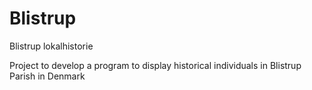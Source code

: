 # Blistrup
Blistrup lokalhistorie

Project to develop a program to display historical individuals in Blistrup Parish in Denmark
